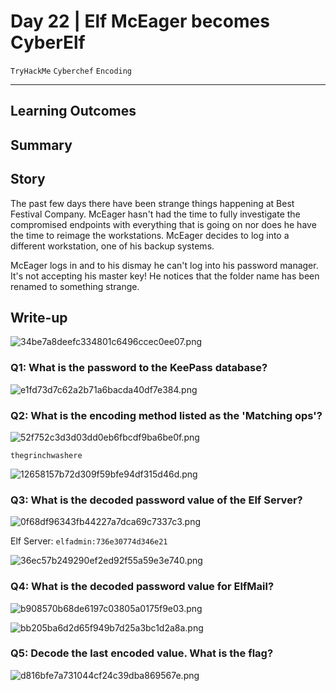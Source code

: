 # Day 22 | Elf McEager becomes CyberElf

`TryHackMe` `Cyberchef` `Encoding` 

---

## Learning Outcomes

## Summary

## Story
The past few days there have been strange things happening at Best Festival Company. McEager hasn't had the time to fully investigate the compromised endpoints with everything that is going on nor does he have the time to reimage the workstations. McEager decides to log into a different workstation, one of his backup systems.

McEager logs in and to his dismay he can't log into his password manager. It's not accepting his master key! He notices that the folder name has been renamed to something strange.

## Write-up

![34be7a8deefc334801c6496ccec0ee07.png](./_resources/d2d5ed357c6a49bc8e833805425494e3.png)

### Q1: What is the password to the KeePass database?

![e1fd73d7c62a2b71a6bacda40df7e384.png](./_resources/f0fadfb8f8b44a0d8c8a4aec5e9cabb3.png)

### Q2: What is the encoding method listed as the 'Matching ops'?

![52f752c3d3d03dd0eb6fbcdf9ba6be0f.png](./_resources/498950e641644ac99366344753211c61.png)

`thegrinchwashere`

![12658157b72d309f59bfe94df315d46d.png](./_resources/fc0268c0a63441b5bc19164d62c960fe.png)
### Q3: What is the decoded password value of the Elf Server?

![0f68df96343fb44227a7dca69c7337c3.png](./_resources/bb8c2a70c9f74697b3087c17ee841bdc.png)

Elf Server:
`elfadmin:736e30774d346e21`


![36ec57b249290ef2ed92f55a59e3e740.png](./_resources/797aadad99b94ba88b80c617f3c579ae.png)

### Q4: What is the decoded password value for ElfMail?

![b908570b68de6197c03805a0175f9e03.png](./_resources/128691385a9c447bbc2b62f6ee1334f1.png)


![bb205ba6d2d65f949b7d25a3bc1d2a8a.png](./_resources/a82be439cb044813a7b05b95b8246dc4.png)

### Q5: Decode the last encoded value. What is the flag?

![d816bfe7a731044cf24c39dba869567e.png](./_resources/fcf6a1a865e74004b0ccdd8feaa83424.png)